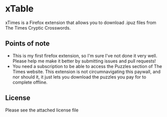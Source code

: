 # xTable
xTimes is a Firefox extension that allows you to download .ipuz files from The Times Cryptic Crosswords.

## Points of note
* This is my first firefox extension, so I'm sure I've not done it very well. Please help me make it better by submitting issues and pull requests!
* You need a subscription to be able to access the Puzzles section of The Times website. This extension is not circumnavigating this paywall, and nor should it, it just lets you download the puzzles you pay for to complete offline.

## License
Please see the attached license file
